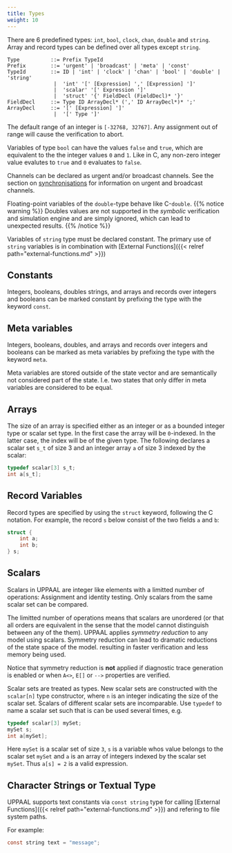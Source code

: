 ```yaml
---
title: Types
weight: 10
---
```


There are 6 predefined types: `int`, `bool`, `clock`, `chan`, `double` and `string`. Array and record types can be defined over all types except `string`.

```EBNF
Type          ::= Prefix TypeId
Prefix        ::= 'urgent' | 'broadcast' | 'meta' | 'const'
TypeId        ::= ID | 'int' | 'clock' | 'chan' | 'bool' | 'double' | 'string'
               |  'int' '[' [Expression] ',' [Expression] ']'
               |  'scalar' '[' Expression ']'
               |  'struct' '{' FieldDecl (FieldDecl)* '}'
FieldDecl     ::= Type ID ArrayDecl* (',' ID ArrayDecl*)* ';'
ArrayDecl     ::= '[' [Expression] ']'
               |  '[' Type ']'
```

The default range of an integer is `[-32768, 32767]`. Any assignment out of range will cause the verification to abort.

Variables of type `bool` can have the values `false` and `true`, which are equivalent to the the integer values `0` and `1`. Like in C, any non-zero integer value evalutes to `true` and `0` evaluates to `false`.

Channels can be declared as urgent and/or broadcast channels. See the section on [synchronisations](/language-reference/system-description/templates/edges/#synchronisations) for information on urgent and broadcast channels.

Floating-point variables of the `double`-type behave like C-`double`.
{{% notice warning %}}
Doubles values are not supported in the _symbolic_ verification and simulation engine and are simply ignored, which can lead to unexpected results.
{{% /notice %}}



Variables of `string` type must be declared constant. The primary use of `string` variables is in combination with [External Functions]({{< relref path="external-functions.md" >}})

## Constants

Integers, booleans, doubles strings, and arrays and records over integers and booleans can be marked constant by prefixing the type with the keyword `const`.

## Meta variables

Integers, booleans, doubles, and arrays and records over integers and booleans can be marked as meta variables by prefixing the type with the keyword `meta`.

Meta variables are stored outside of the state vector and are semantically not considered part of the state. I.e. two states that only differ in meta variables are considered to be equal.

## Arrays

The size of an array is specified either as an integer or as a bounded integer type or scalar set type. In the first case the array will be `0`-indexed. In the latter case, the index will be of the given type. The following declares a scalar set `s_t` of size 3 and an integer array `a` of size 3 indexed by the scalar:

```c
typedef scalar[3] s_t;
int a[s_t];
```

## Record Variables

Record types are specified by using the `struct` keyword, following the C notation. For example, the record `s` below consist of the two fields `a` and `b`:

```c
struct {
    int a;
    int b;
} s;
```

## Scalars

Scalars in UPPAAL are integer like elements with a limitted number of operations: Assignment and identity testing. Only scalars from the same scalar set can be compared.

The limitted number of operations means that scalars are unordered (or that all orders are equivalent in the sense that the model cannot distinguish between any of the them). UPPAAL applies _symmetry reduction_ to any model using scalars. Symmetry reduction can lead to dramatic reductions of the state space of the model. resulting in faster verification and less memory being used.

Notice that symmetry reduction is **not** applied if diagnostic trace generation is enabled or when `A<>`, `E[]` or `-->` properties are verified.

Scalar sets are treated as types. New scalar sets are constructed with the `scalar[n]` type constructor, where `n` is an integer indicating the size of the scalar set. Scalars of different scalar sets are incomparable. Use `typedef` to name a scalar set such that is can be used several times, e.g.

```c
typedef scalar[3] mySet;
mySet s;
int a[mySet];
```

Here `mySet` is a scalar set of size `3`, `s` is a variable whos value belongs to the scalar set `mySet` and `a` is an array of integers indexed by the scalar set `mySet`. Thus `a[s] = 2` is a valid expression.

## Character Strings or Textual Type

UPPAAL supports text constants via `const string` type for calling [External Functions]({{< relref path="external-functions.md" >}}) and refering to file system paths.

For example:
```c
const string text = "message";
```
